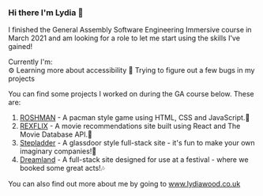 ### Hi there I'm Lydia 👋

I finished the General Assembly Software Engineering Immersive course in March 2021 and am looking for a role to let me start using the skills I've gained! 

Currently I'm:
<br/>
⚙️  Learning more about accessibility
🐛 Trying to figure out a few bugs in my projects

You can find some projects I worked on during the GA course below. These are:
1. <a href="https://lydiarrrw.github.io/project-1/">ROSHMAN</a> - A pacman style game using HTML, CSS and JavaScript.👻
2. <a href="https://lydiarrrw.github.io/project-2/">REXFLIX</a> - A movie recommendations site built using React and The Movie Database API.🦖
3. <a href="https://stepladderlw.herokuapp.com/">Stepladder</a> - A glassdoor style full-stack site - it's fun to make your own imaginary companies!💼
4. <a href="http://dreamlandlw.herokuapp.com/">Dreamland</a> - A full-stack site designed for use at a festival - where we booked some great acts!🎶


You can also find out more about me by going to <a href="www.lydiawood.co.uk">www.lydiawood.co.uk</a>

<!--
**lydiarrrw/lydiarrrw** is a ✨ _special_ ✨ repository because its `README.md` (this file) appears on your GitHub profile.

Here are some ideas to get you started:

- 🔭 I’m currently working on ...
- 🌱 I’m currently learning ...
- 👯 I’m looking to collaborate on ...
- 🤔 I’m looking for help with ...
- 💬 Ask me about ...
- 📫 How to reach me: ...
- 😄 Pronouns: ...
- ⚡ Fun fact: ...
-->
